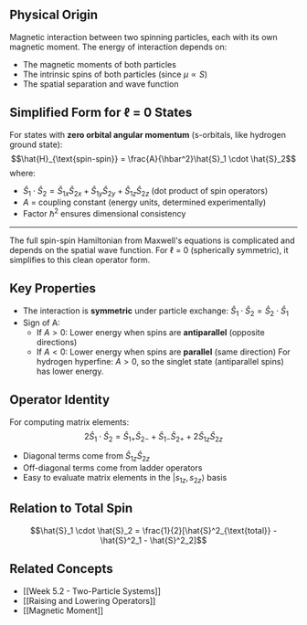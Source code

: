## Physical Origin

Magnetic interaction between two spinning particles, each with its own magnetic moment.
The energy of interaction depends on:
- The magnetic moments of both particles
- The intrinsic spins of both particles (since $\mu \propto S$)
- The spatial separation and wave function
## Simplified Form for ℓ = 0 States
For states with **zero orbital angular momentum** (s-orbitals, like hydrogen ground state):
$$\hat{H}_{\text{spin-spin}} = \frac{A}{\hbar^2}\hat{S}_1 \cdot \hat{S}_2$$
where:
- $\hat{S}_1 \cdot \hat{S}_2 = \hat{S}_{1x}\hat{S}_{2x} + \hat{S}_{1y}\hat{S}_{2y} + \hat{S}_{1z}\hat{S}_{2z}$ (dot product of spin operators)
- $A$ = coupling constant (energy units, determined experimentally)
- Factor $\hbar^2$ ensures dimensional consistency
---
The full spin-spin Hamiltonian from Maxwell's equations is complicated and depends on the spatial wave function. For ℓ = 0 (spherically symmetric), it simplifies to this clean operator form.
## Key Properties
- The interaction is **symmetric** under particle exchange: $\hat{S}_1 \cdot \hat{S}_2 = \hat{S}_2 \cdot \hat{S}_1$
- Sign of A:
	- If $A > 0$: Lower energy when spins are **antiparallel** (opposite directions)
	- If $A < 0$: Lower energy when spins are **parallel** (same direction)
For hydrogen hyperfine: $A > 0$, so the singlet state (antiparallel spins) has lower energy.
## Operator Identity
For computing matrix elements: $$2\hat{S}_1 \cdot \hat{S}_2 = \hat{S}_{1+}\hat{S}_{2-} + \hat{S}_{1-}\hat{S}_{2+} + 2\hat{S}_{1z}\hat{S}_{2z}$$
- Diagonal terms come from $\hat{S}_{1z}\hat{S}_{2z}$
- Off-diagonal terms come from ladder operators
- Easy to evaluate matrix elements in the $|s_{1z}, s_{2z}\rangle$ basis
## Relation to Total Spin
$$\hat{S}_1 \cdot \hat{S}_2 = \frac{1}{2}[\hat{S}^2_{\text{total}} - \hat{S}^2_1 - \hat{S}^2_2]$$
## Related Concepts

- [[Week 5.2 - Two-Particle Systems]]
- [[Raising and Lowering Operators]]
- [[Magnetic Moment]]